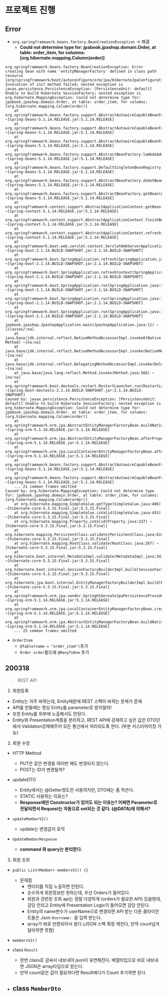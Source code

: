 # 프로젝트 진행

## Error

- `org.springframework.beans.factory.BeanCreationException` -> 해결
    - **Could not determine type for: jpabook.jpashop.domain.Order, at table: order_item, for columns: [org.hibernate.mapping.Column(order)]**
```
org.springframework.beans.factory.BeanCreationException: Error creating bean with name 'entityManagerFactory' defined in class path resource [org/springframework/boot/autoconfigure/orm/jpa/HibernateJpaConfiguration.class]: Invocation of init method failed; nested exception is javax.persistence.PersistenceException: [PersistenceUnit: default] Unable to build Hibernate SessionFactory; nested exception is org.hibernate.MappingException: Could not determine type for: jpabook.jpashop.domain.Order, at table: order_item, for columns: [org.hibernate.mapping.Column(order)]
	at org.springframework.beans.factory.support.AbstractAutowireCapableBeanFactory.initializeBean(AbstractAutowireCapableBeanFactory.java:1771) ~[spring-beans-5.1.14.RELEASE.jar:5.1.14.RELEASE]
	at org.springframework.beans.factory.support.AbstractAutowireCapableBeanFactory.doCreateBean(AbstractAutowireCapableBeanFactory.java:593) ~[spring-beans-5.1.14.RELEASE.jar:5.1.14.RELEASE]
	at org.springframework.beans.factory.support.AbstractAutowireCapableBeanFactory.createBean(AbstractAutowireCapableBeanFactory.java:515) ~[spring-beans-5.1.14.RELEASE.jar:5.1.14.RELEASE]
	at org.springframework.beans.factory.support.AbstractBeanFactory.lambda$doGetBean$0(AbstractBeanFactory.java:320) ~[spring-beans-5.1.14.RELEASE.jar:5.1.14.RELEASE]
	at org.springframework.beans.factory.support.DefaultSingletonBeanRegistry.getSingleton(DefaultSingletonBeanRegistry.java:222) ~[spring-beans-5.1.14.RELEASE.jar:5.1.14.RELEASE]
	at org.springframework.beans.factory.support.AbstractBeanFactory.doGetBean(AbstractBeanFactory.java:318) ~[spring-beans-5.1.14.RELEASE.jar:5.1.14.RELEASE]
	at org.springframework.beans.factory.support.AbstractBeanFactory.getBean(AbstractBeanFactory.java:199) ~[spring-beans-5.1.14.RELEASE.jar:5.1.14.RELEASE]
	at org.springframework.context.support.AbstractApplicationContext.getBean(AbstractApplicationContext.java:1105) ~[spring-context-5.1.14.RELEASE.jar:5.1.14.RELEASE]
	at org.springframework.context.support.AbstractApplicationContext.finishBeanFactoryInitialization(AbstractApplicationContext.java:867) ~[spring-context-5.1.14.RELEASE.jar:5.1.14.RELEASE]
	at org.springframework.context.support.AbstractApplicationContext.refresh(AbstractApplicationContext.java:549) ~[spring-context-5.1.14.RELEASE.jar:5.1.14.RELEASE]
	at org.springframework.boot.web.servlet.context.ServletWebServerApplicationContext.refresh(ServletWebServerApplicationContext.java:141) ~[spring-boot-2.1.14.BUILD-SNAPSHOT.jar:2.1.14.BUILD-SNAPSHOT]
	at org.springframework.boot.SpringApplication.refresh(SpringApplication.java:744) ~[spring-boot-2.1.14.BUILD-SNAPSHOT.jar:2.1.14.BUILD-SNAPSHOT]
	at org.springframework.boot.SpringApplication.refreshContext(SpringApplication.java:391) ~[spring-boot-2.1.14.BUILD-SNAPSHOT.jar:2.1.14.BUILD-SNAPSHOT]
	at org.springframework.boot.SpringApplication.run(SpringApplication.java:312) ~[spring-boot-2.1.14.BUILD-SNAPSHOT.jar:2.1.14.BUILD-SNAPSHOT]
	at org.springframework.boot.SpringApplication.run(SpringApplication.java:1215) ~[spring-boot-2.1.14.BUILD-SNAPSHOT.jar:2.1.14.BUILD-SNAPSHOT]
	at org.springframework.boot.SpringApplication.run(SpringApplication.java:1204) ~[spring-boot-2.1.14.BUILD-SNAPSHOT.jar:2.1.14.BUILD-SNAPSHOT]
	at jpabook.jpashop.JpashopApplication.main(JpashopApplication.java:11) ~[classes/:na]
	at java.base/jdk.internal.reflect.NativeMethodAccessorImpl.invoke0(Native Method) ~[na:na]
	at java.base/jdk.internal.reflect.NativeMethodAccessorImpl.invoke(NativeMethodAccessorImpl.java:62) ~[na:na]
	at java.base/jdk.internal.reflect.DelegatingMethodAccessorImpl.invoke(DelegatingMethodAccessorImpl.java:43) ~[na:na]
	at java.base/java.lang.reflect.Method.invoke(Method.java:566) ~[na:na]
	at org.springframework.boot.devtools.restart.RestartLauncher.run(RestartLauncher.java:49) ~[spring-boot-devtools-2.1.14.BUILD-SNAPSHOT.jar:2.1.14.BUILD-SNAPSHOT]
Caused by: javax.persistence.PersistenceException: [PersistenceUnit: default] Unable to build Hibernate SessionFactory; nested exception is org.hibernate.MappingException: Could not determine type for: jpabook.jpashop.domain.Order, at table: order_item, for columns: [org.hibernate.mapping.Column(order)]
	at org.springframework.orm.jpa.AbstractEntityManagerFactoryBean.buildNativeEntityManagerFactory(AbstractEntityManagerFactoryBean.java:403) ~[spring-orm-5.1.14.RELEASE.jar:5.1.14.RELEASE]
	at org.springframework.orm.jpa.AbstractEntityManagerFactoryBean.afterPropertiesSet(AbstractEntityManagerFactoryBean.java:378) ~[spring-orm-5.1.14.RELEASE.jar:5.1.14.RELEASE]
	at org.springframework.orm.jpa.LocalContainerEntityManagerFactoryBean.afterPropertiesSet(LocalContainerEntityManagerFactoryBean.java:341) ~[spring-orm-5.1.14.RELEASE.jar:5.1.14.RELEASE]
	at org.springframework.beans.factory.support.AbstractAutowireCapableBeanFactory.invokeInitMethods(AbstractAutowireCapableBeanFactory.java:1830) ~[spring-beans-5.1.14.RELEASE.jar:5.1.14.RELEASE]
	at org.springframework.beans.factory.support.AbstractAutowireCapableBeanFactory.initializeBean(AbstractAutowireCapableBeanFactory.java:1767) ~[spring-beans-5.1.14.RELEASE.jar:5.1.14.RELEASE]
	... 21 common frames omitted
Caused by: org.hibernate.MappingException: Could not determine type for: jpabook.jpashop.domain.Order, at table: order_item, for columns: [org.hibernate.mapping.Column(order)]
	at org.hibernate.mapping.SimpleValue.getType(SimpleValue.java:486) ~[hibernate-core-5.3.15.Final.jar:5.3.15.Final]
	at org.hibernate.mapping.SimpleValue.isValid(SimpleValue.java:453) ~[hibernate-core-5.3.15.Final.jar:5.3.15.Final]
	at org.hibernate.mapping.Property.isValid(Property.java:227) ~[hibernate-core-5.3.15.Final.jar:5.3.15.Final]
	at org.hibernate.mapping.PersistentClass.validate(PersistentClass.java:624) ~[hibernate-core-5.3.15.Final.jar:5.3.15.Final]
	at org.hibernate.mapping.RootClass.validate(RootClass.java:267) ~[hibernate-core-5.3.15.Final.jar:5.3.15.Final]
	at org.hibernate.boot.internal.MetadataImpl.validate(MetadataImpl.java:347) ~[hibernate-core-5.3.15.Final.jar:5.3.15.Final]
	at org.hibernate.boot.internal.SessionFactoryBuilderImpl.build(SessionFactoryBuilderImpl.java:466) ~[hibernate-core-5.3.15.Final.jar:5.3.15.Final]
	at org.hibernate.jpa.boot.internal.EntityManagerFactoryBuilderImpl.build(EntityManagerFactoryBuilderImpl.java:1250) ~[hibernate-core-5.3.15.Final.jar:5.3.15.Final]
	at org.springframework.orm.jpa.vendor.SpringHibernateJpaPersistenceProvider.createContainerEntityManagerFactory(SpringHibernateJpaPersistenceProvider.java:58) ~[spring-orm-5.1.14.RELEASE.jar:5.1.14.RELEASE]
	at org.springframework.orm.jpa.LocalContainerEntityManagerFactoryBean.createNativeEntityManagerFactory(LocalContainerEntityManagerFactoryBean.java:365) ~[spring-orm-5.1.14.RELEASE.jar:5.1.14.RELEASE]
	at org.springframework.orm.jpa.AbstractEntityManagerFactoryBean.buildNativeEntityManagerFactory(AbstractEntityManagerFactoryBean.java:391) ~[spring-orm-5.1.14.RELEASE.jar:5.1.14.RELEASE]
	... 25 common frames omitted
```
- `OrderItem`
    - `@Table(name = "order_item")`추가
    - `Order order`필드에 `@ManyToOne` 추가

## 200318
> REST API 
1. 회원등록 
- Entity는 자주 바뀌는데, Entity때문에 REST 스펙이 바뀌는 문제가 존재
- API를 만들때는 항상 Entity를 parameter로 받지말라!
- 또한 Entity를 외부에 노출해서도 안된다.
- Entity와 Presentation계층을 분리하고, REST API에 강제하고 싶은 값은 DTO단에서 Validation강제해주어 모든 통신에서 처리되도록 한다. (부분 커스터마이징 가능)

2. 회원 수정
- HTTP Method
	- PUT은 같은 변경을 여러번 해도 변경되지 않는다.
	- POST는 ID가 변경될까?
- updateDTO
	- Entity에서는 @Getter정도만 사용하지만, DTO에는 좀 막쓴다.
	- STATIC 사용하는 이유는?
	- **Response에만 Constructor가 있어도 되는 이유는? 어쩌면 Parameter로 전달되면서 Request는 자동으로 set되는 것 같다. (@DATA)에 의해서?**
- `updateMemberV2()`
	- update는 변경감지 로직

- `UpdateMemberResponse`
	- **command 와 query는 분리한다.**

3. 회원 조회

- `public List<Member> membersV1() {}`
	- 문제점
		- 엔티티를 직접 노출하면 안된다.
		- 순수하게 회원정보만 원하는데, 우선 Orders가 들어있다.
		- 회원과 관련된 조회 api는 정말 다양하게 (orders가 필요한 API) 있을텐데, 감당 안되고 Entity에 Presentation Logic이 들어오면 감당 안된다.
		- Entity의 name변수가 userName으로 변경되면 API 받는 다른 클라이언트들은 Json `Username: `을 입력 받는다.
		- array가 바로 반환되어서 왔다.(JSON 스펙 확장 깨진다, 만약 count넘겨달라하면 못함)

- `membersV2()`
- class `Result`
	- 한번 class로 감싸서 내보내야 json이 유연해진다. 배열타입으로 바로 내보내면 JSON은 array타입으로 받는다.
	- 만약 count같은 값이 필요하다면 Result에다가 Count 추가하면 된다.
- class `MemberDto`
	- 

